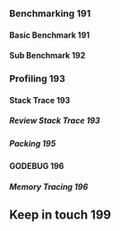 ### Benchmarking 191

#### Basic Benchmark 191

#### Sub Benchmark 192

### Profiling 193

#### Stack Trace 193

##### Review Stack Trace 193

##### Packing 195

#### GODEBUG 196

##### Memory Tracing 196

## Keep in touch 199
